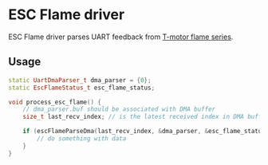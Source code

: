 # ESC Flame driver

ESC Flame driver parses UART feedback from [T-motor flame series](https://uav-en.tmotor.com/html/UAV/Multirotor/ESC/flame/).

## Usage

```c++
static UartDmaParser_t dma_parser = {0};
static EscFlameStatus_t esc_flame_status;

void process_esc_flame() {
    // dma_parser.buf should be associated with DMA buffer
    size_t last_recv_index; // is the latest received index in DMA buffer

    if (escFlameParseDma(last_recv_index, &dma_parser, &esc_flame_status)) {
        // do something with data
    }
}

```
